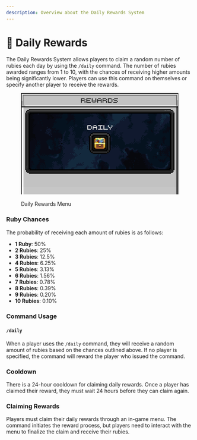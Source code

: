 ```yaml
---
description: Overview about the Daily Rewards System
---
```


# 💸 Daily Rewards

The Daily Rewards System allows players to claim a random number of rubies each day by using the `/daily` command. The number of rubies awarded ranges from 1 to 10, with the chances of receiving higher amounts being significantly lower. Players can use this command on themselves or specify another player to receive the rewards.



<figure><img src="../.gitbook/assets/dailyrewards.png" alt=""><figcaption><p>Daily Rewards Menu</p></figcaption></figure>

### Ruby Chances

The probability of receiving each amount of rubies is as follows:

* **1 Ruby**: 50%
* **2 Rubies**: 25%
* **3 Rubies**: 12.5%
* **4 Rubies**: 6.25%
* **5 Rubies**: 3.13%
* **6 Rubies**: 1.56%
* **7 Rubies**: 0.78%
* **8 Rubies**: 0.39%
* **9 Rubies**: 0.20%
* **10 Rubies**: 0.10%

### Command Usage

#### `/daily`

When a player uses the `/daily` command, they will receive a random amount of rubies based on the chances outlined above. If no player is specified, the command will reward the player who issued the command.

### Cooldown

There is a 24-hour cooldown for claiming daily rewards. Once a player has claimed their reward, they must wait 24 hours before they can claim again.

### Claiming Rewards

Players must claim their daily rewards through an in-game menu. The command initiates the reward process, but players need to interact with the menu to finalize the claim and receive their rubies.
